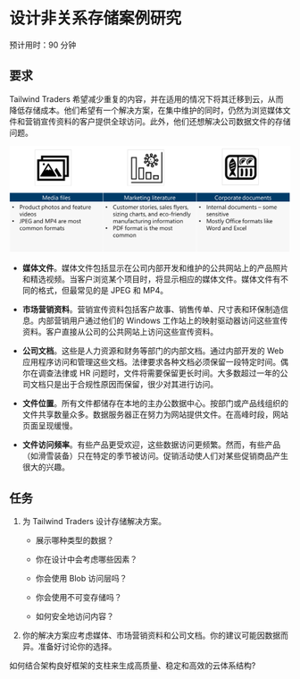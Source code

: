 ﻿---
casestudy:
    title: '设计非关系型存储解决方案'
    module: '模块 3：设计非关系型存储解决方'
---
# 设计非关系存储案例研究

预计用时：90 分钟

## 要求

Tailwind Traders 希望减少重复的内容，并在适用的情况下将其迁移到云，从而降低存储成本。他们希望有一个解决方案，在集中维护的同时，仍然为浏览媒体文件和营销宣传资料的客户提供全球访问。此外，他们还想解决公司数据文件的存储问题。 

![非关系型存储体系结构](media/Nonrelational%20storage.png)

 

* **媒体文件**。媒体文件包括显示在公司内部开发和维护的公共网站上的产品照片和精选视频。当客户浏览某个项目时，将显示相应的媒体文件。媒体文件有不同的格式，但最常见的是 JPEG 和 MP4。 

* **市场营销资料**。营销宣传资料包括客户故事、销售传单、尺寸表和环保制造信息。内部营销用户通过他们的 Windows 工作站上的映射驱动器访问这些宣传资料。客户直接从公司的公共网站上访问这些宣传资料。

* **公司文档**。这些是人力资源和财务等部门的内部文档。通过内部开发的 Web 应用程序访问和管理这些文档。法律要求各种文档必须保留一段特定时间。偶尔在调查法律或 HR 问题时，文件将需要保留更长时间。大多数超过一年的公司文档只是出于合规性原因而保留，很少对其进行访问。

* **文件位置**。所有文件都储存在本地的主办公数据中心。按部门或产品线组织的文件共享数量众多。数据服务器正在努力为网站提供文件。在高峰时段，网站页面呈现缓慢。 

* **文件访问频率**。有些产品更受欢迎，这些数据访问更频繁。然而，有些产品（如滑雪装备）只在特定的季节被访问。促销活动使人们对某些促销商品产生很大的兴趣。 

## 任务

1. 为 Tailwind Traders 设计存储解决方案。 

      * 展示哪种类型的数据？ 

      * 你在设计中会考虑哪些因素？

      * 你会使用 Blob 访问层吗？

      * 你会使用不可变存储吗？

      * 如何安全地访问内容？

2.  你的解决方案应考虑媒体、市场营销资料和公司文档。你的建议可能因数据而异。准备好讨论你的选择。 

如何结合架构良好框架的支柱来生成高质量、稳定和高效的云体系结构?
